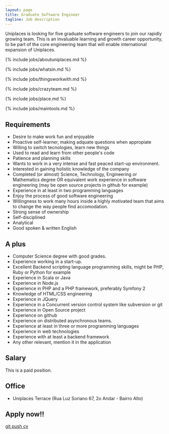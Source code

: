 ```yaml
---
layout: page
title: Graduate Software Engineer
tagline: Job description
---
```


Uniplaces is looking for five graduate software engineers to join our rapidly growing team. This is an invaluable learning and growth career opportunity, to be part of the core engineering team that will enable international expansion of Uniplaces.

{% include jobs/aboutuniplaces.md %}

{% include jobs/whatsin.md %}

{% include jobs/thingsworkwith.md %}

{% include jobs/crazyteam.md %}

{% include jobs/place.md %}

{% include jobs/maintools.md %}

## Requirements

 + Desire to make work fun and enjoyable
 + Proactive self-learner, making adquate questions when appropiate
 + Willing to switch tecnologies, learn new things
 + Used to read and learn from other people's code
 + Patience and planning skills
 + Wants to work in a very intense and fast peaced start-up environment.
 + Interested in gaining holistic knowledge of the company
 + Completed (or almost) Science, Technology, Engineering or Mathematics degree OR equivalent work experience in software engineering (may be open source projects in github for example)
 + Experience in at least in two programming languages
 + Enjoy the process of good software engineering
 + Willingness to work many hours inside a highly motivated team that aims to change the way people find accomodation.
 + Strong sense of ownership
 + Self-disciplined
 + Analytical
 + Good spoken & written English

## A plus

 + Computer Science degree with good grades.
 + Experience working in a start-up.
 + Excellent Backend scripting language programming skills, might be PHP, Ruby or Python for example
 + Experience in Scala or Java
 + Experience in Node.js
 + Experience in PHP and a PHP framework, preferably Symfony 2
 + Knowledge of HTML/CSS engineering
 + Experience in JQuery
 + Experience in a Concurrent version control system like subversion or git
 + Experience in Open Source project
 + Experience on github
 + Experience on distributed asynchronous teams.
 + Experience at least in three or more programming languages
 + Experience in web technologies
 + Experience with at least a backend framework
 + Any other relevant, mention it in the application

## Salary

This is a paid position.

## Office

 + Uniplaces Terrace (Rua Luz Soriano 67, 2o Andar - Bairro Alto)

## Apply now!!

 <a href="https://uniplaces.recruiterbox.com/jobs/9613" class="btn btn-success btn-large">git push cv</a>
